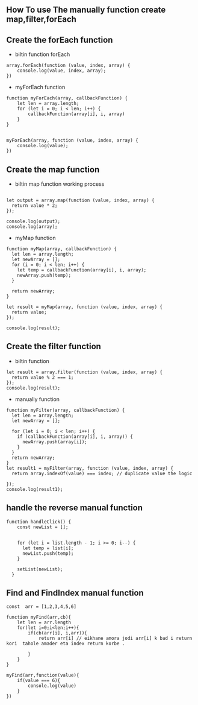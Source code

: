 ## How To use The manually function create map,filter,forEach

## Create the forEach function 

- biltin function forEach 
```
array.forEach(function (value, index, array) {
    console.log(value, index, array);
})
```


- myForEach function 
```
function myForEach(array, callbackFunction) {
    let len = array.length;
    for (let i = 0; i < len; i++) {
        callbackFunction(array[i], i, array)
    }
}


myForEach(array, function (value, index, array) {
    console.log(value);
})

```


## Create the map function 

- biltin map function working process
```

let output = array.map(function (value, index, array) {
  return value * 2;
});

console.log(output);
console.log(array);
````

- myMap function
  
```
function myMap(array, callbackFunction) {
  let len = array.length;
  let newArray = [];
  for (i = 0; i < len; i++) {
    let temp = callbackFunction(array[i], i, array);
    newArray.push(temp);
  }

  return newArray;
}

let result = myMap(array, function (value, index, array) {
  return value;
});

console.log(result);

```


## Create the filter function 

- biltin function 
```
let result = array.filter(function (value, index, array) {
  return value % 2 === 1;
});
console.log(result);
```
- manually function
```
function myFilter(array, callbackFunction) {
  let len = array.length;
  let newArray = [];

  for (let i = 0; i < len; i++) {
    if (callbackFunction(array[i], i, array)) {
      newArray.push(array[i]);
    }
  }
  return newArray;
}
let result1 = myFilter(array, function (value, index, array) {
  return array.indexOf(value) === index; // duplicate value the logic

});
console.log(result1);
```


## handle the reverse manual function

```
function handleClick() {
    const newList = [];
    

    for (let i = list.length - 1; i >= 0; i--) {
      let temp = list[i];
      newList.push(temp);
    }

    setList(newList);
  }
```

## Find and FindIndex manual function 

```
const  arr = [1,2,3,4,5,6]

function myFind(arr,cb){
    let len = arr.length
    for(let i=0;i<len;i++){
        if(cb(arr[i], i,arr)){
            return arr[i] // eikhane amora jodi arr[i] k bad i return kori  tahole amader eta index return korbe . 

        }
    }
}

myFind(arr,function(value){
    if(value === 6){
        console.log(value)
    }
})
```
